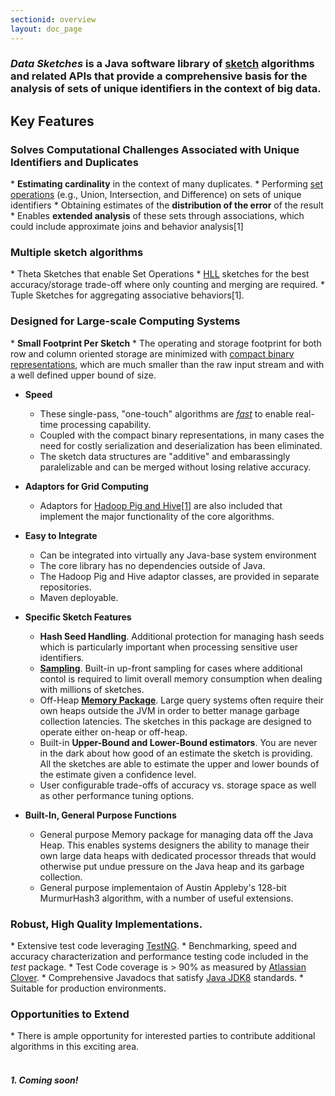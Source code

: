 ```yaml
---
sectionid: overview
layout: doc_page
---
```


<h3><i>Data Sketches</i> is a Java software library of <a href="SketchOrigins.html">sketch</a> algorithms and related APIs that provide a comprehensive basis for the analysis of sets of unique identifiers in the context of big data.</h3>

<h2>Key Features</h2>

<h3>Solves Computational Challenges Associated with Unique Identifiers and Duplicates</h3>
  * <b>Estimating cardinality</b> in the context of many duplicates.
  * Performing <a href="ThetaSketchSetOps.html">set operations</a> (e.g., Union, Intersection, and Difference) on sets of unique identifiers
  * Obtaining estimates of the <b>distribution of the error</b> of the result
  * Enables <b>extended analysis</b> of these sets through associations, which could include approximate joins and behavior analysis[1]

<h3>Multiple sketch algorithms</h3>
* Theta Sketches that enable Set Operations
* <a href="HLL.html">HLL</a> sketches for the best accuracy/storage trade-off where only counting and merging are required.
* Tuple Sketches for aggregating associative behaviors[1].

<h3>Designed for Large-scale Computing Systems</h3>
* <b>Small Footprint Per Sketch</b>
  * The operating and storage footprint for both row and column oriented storage are minimized with 
<a href="ThetaSize.html">compact binary representations</a>, which are much smaller than the raw input stream and with a well defined upper bound of size.

* <b>Speed</b>
  * These single-pass, "one-touch" algorithms are <a href="UpdateSpeed.html"><i>fast</i></a> to enable real-time processing capability.
  * Coupled with the compact binary representations, in many cases the need for costly serialization and deserialization has been eliminated.
  * The sketch data structures are "additive" and embarassingly paralelizable and can be merged without losing relative accuracy.

* <b>Adaptors for Grid Computing</b>
  * Adaptors for <a href="Adaptors.html">Hadoop Pig and Hive[1]</a> are also included that implement the major functionality of the core algorithms.

* <b>Easy to Integrate</b>
  * Can be integrated into virtually any Java-base system environment
  * The core library has no dependencies outside of Java.
  * The Hadoop Pig and Hive adaptor classes, are provided in separate repositories.
  * Maven deployable.

* <b>Specific Sketch Features</b>
  * <b>Hash Seed Handling</b>. Additional protection for managing hash seeds which is particularly important when processing sensitive user identifiers.
  * <a href="Sampling.html"><b>Sampling</b></a>. Built-in up-front sampling for cases where additional contol is required to limit overall memory consumption when dealing with millions of sketches.
  * Off-Heap <a href="MemoryPackage.html"><b>Memory Package</b></a>.  Large query systems often require their own heaps outside the JVM in order to better manage garbage collection latencies. The sketches in this package are designed to operate either on-heap or off-heap.
  * Built-in <b>Upper-Bound and Lower-Bound estimators</b>. You are never in the dark about how good of an estimate the sketch is providing.  All the sketches are able to estimate the upper and lower bounds of the estimate given a confidence level.
  * User configurable trade-offs of accuracy vs. storage space as well as other performance tuning options.
  
* <b>Built-In, General Purpose Functions</b>
  * General purpose Memory package for managing data off the Java Heap.  This enables systems designers the ability to manage their own large data heaps with dedicated processor threads that would otherwise put undue pressure on the Java heap and its garbage collection.
  * General purpose implementaion of Austin Appleby's 128-bit MurmurHash3 algorithm, with a number of useful extensions.

<h3>Robust, High Quality Implementations.</h3>
* Extensive test code leveraging <a href="http://testng.org">TestNG</a>.
* Benchmarking, speed and accuracy characterization and performance testing code included in the <i>test</i> package.
* Test Code coverage is > 90% as measured by <a href="https://www.atlassian.com/software/clover/overview">Atlassian Clover</a>.
* Comprehensive Javadocs that satisfy <a href="http://www.oracle.com/technetwork/java/index.html">Java JDK8</a> standards.
* Suitable for production environments.

<h3>Opportunities to Extend</h3>
* There is ample opportunity for interested parties to contribute additional algorithms in this exciting area.
<br>
<br>
<h5>1. Coming soon!</h5>
